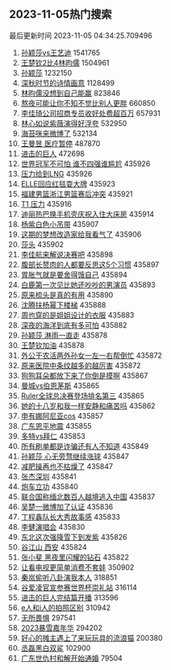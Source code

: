 ## 2023-11-05热门搜索 
最后更新时间 2023-11-05 04:34:25.709496 
1. [孙颖莎vs王艺迪](https://s.weibo.com/weibo?q=%E5%AD%99%E9%A2%96%E8%8E%8Evs%E7%8E%8B%E8%89%BA%E8%BF%AA&t=31&band_rank=2&Refer=top) 1541765
1. [王楚钦2比4林昀儒](https://s.weibo.com/weibo?q=%23%E7%8E%8B%E6%A5%9A%E9%92%A62%E6%AF%944%E6%9E%97%E6%98%80%E5%84%92%23&t=31&band_rank=1&Refer=top) 1504961
1. [孙颖莎](https://s.weibo.com/weibo?q=%E5%AD%99%E9%A2%96%E8%8E%8E&t=31&band_rank=5&Refer=top) 1232150
1. [深秋时节的诗情画意](https://s.weibo.com/weibo?q=%23%E6%B7%B1%E7%A7%8B%E6%97%B6%E8%8A%82%E7%9A%84%E8%AF%97%E6%83%85%E7%94%BB%E6%84%8F%23&t=31&band_rank=3&Refer=top) 1128499
1. [林昀儒没想到自己能赢](https://s.weibo.com/weibo?q=%E6%9E%97%E6%98%80%E5%84%92%E6%B2%A1%E6%83%B3%E5%88%B0%E8%87%AA%E5%B7%B1%E8%83%BD%E8%B5%A2&t=31&band_rank=4&Refer=top) 823846
1. [熬夜可能让你不知不觉比别人更胖](https://s.weibo.com/weibo?q=%23%E7%86%AC%E5%A4%9C%E5%8F%AF%E8%83%BD%E8%AE%A9%E4%BD%A0%E4%B8%8D%E7%9F%A5%E4%B8%8D%E8%A7%89%E6%AF%94%E5%88%AB%E4%BA%BA%E6%9B%B4%E8%83%96%23&t=31&band_rank=33&Refer=top) 660850
1. [李佳琦公司招商专员收好处费超百万](https://s.weibo.com/weibo?q=%23%E6%9D%8E%E4%BD%B3%E7%90%A6%E5%85%AC%E5%8F%B8%E6%8B%9B%E5%95%86%E4%B8%93%E5%91%98%E6%94%B6%E5%A5%BD%E5%A4%84%E8%B4%B9%E8%B6%85%E7%99%BE%E4%B8%87%23&t=31&band_rank=6&Refer=top) 657931
1. [林心如说紫薇演得好浮夸](https://s.weibo.com/weibo?q=%23%E6%9E%97%E5%BF%83%E5%A6%82%E8%AF%B4%E7%B4%AB%E8%96%87%E6%BC%94%E5%BE%97%E5%A5%BD%E6%B5%AE%E5%A4%B8%23&t=31&band_rank=14&Refer=top) 532950
1. [海苔咪来微博了](https://s.weibo.com/weibo?q=%E6%B5%B7%E8%8B%94%E5%92%AA%E6%9D%A5%E5%BE%AE%E5%8D%9A%E4%BA%86&t=31&band_rank=16&Refer=top) 532134
1. [王曼昱 医疗暂停](https://s.weibo.com/weibo?q=%E7%8E%8B%E6%9B%BC%E6%98%B1%20%E5%8C%BB%E7%96%97%E6%9A%82%E5%81%9C&t=31&band_rank=7&Refer=top) 487870
1. [进击的巨人](https://s.weibo.com/weibo?q=%E8%BF%9B%E5%87%BB%E7%9A%84%E5%B7%A8%E4%BA%BA&t=31&band_rank=8&Refer=top) 472698
1. [世界冠军不可怕 谁不四强谁尴尬](https://s.weibo.com/weibo?q=%E4%B8%96%E7%95%8C%E5%86%A0%E5%86%9B%E4%B8%8D%E5%8F%AF%E6%80%95%20%E8%B0%81%E4%B8%8D%E5%9B%9B%E5%BC%BA%E8%B0%81%E5%B0%B4%E5%B0%AC&t=31&band_rank=9&Refer=top) 435926
1. [压力给到LNG](https://s.weibo.com/weibo?q=%23%E5%8E%8B%E5%8A%9B%E7%BB%99%E5%88%B0LNG%23&t=31&band_rank=10&Refer=top) 435926
1. [ELLE回应红毯耍大牌](https://s.weibo.com/weibo?q=%23ELLE%E5%9B%9E%E5%BA%94%E7%BA%A2%E6%AF%AF%E8%80%8D%E5%A4%A7%E7%89%8C%23&t=31&band_rank=11&Refer=top) 435923
1. [福建男篮浙江男篮赛后冲突](https://s.weibo.com/weibo?q=%23%E7%A6%8F%E5%BB%BA%E7%94%B7%E7%AF%AE%E6%B5%99%E6%B1%9F%E7%94%B7%E7%AF%AE%E8%B5%9B%E5%90%8E%E5%86%B2%E7%AA%81%23&t=31&band_rank=12&Refer=top) 435921
1. [T1 压力](https://s.weibo.com/weibo?q=T1%20%E5%8E%8B%E5%8A%9B&t=31&band_rank=13&Refer=top) 435916
1. [迪丽热巴换手机壳庆祝入住大床房](https://s.weibo.com/weibo?q=%23%E8%BF%AA%E4%B8%BD%E7%83%AD%E5%B7%B4%E6%8D%A2%E6%89%8B%E6%9C%BA%E5%A3%B3%E5%BA%86%E7%A5%9D%E5%85%A5%E4%BD%8F%E5%A4%A7%E5%BA%8A%E6%88%BF%23&t=31&band_rank=15&Refer=top) 435914
1. [杨紫白色小吊带](https://s.weibo.com/weibo?q=%23%E6%9D%A8%E7%B4%AB%E7%99%BD%E8%89%B2%E5%B0%8F%E5%90%8A%E5%B8%A6%23&t=31&band_rank=17&Refer=top) 435907
1. [这期的梦想改造家给我看气了](https://s.weibo.com/weibo?q=%E8%BF%99%E6%9C%9F%E7%9A%84%E6%A2%A6%E6%83%B3%E6%94%B9%E9%80%A0%E5%AE%B6%E7%BB%99%E6%88%91%E7%9C%8B%E6%B0%94%E4%BA%86&t=31&band_rank=18&Refer=top) 435906
1. [莎头](https://s.weibo.com/weibo?q=%E8%8E%8E%E5%A4%B4&t=31&band_rank=19&Refer=top) 435902
1. [李佳航来解说决赛吧](https://s.weibo.com/weibo?q=%E6%9D%8E%E4%BD%B3%E8%88%AA%E6%9D%A5%E8%A7%A3%E8%AF%B4%E5%86%B3%E8%B5%9B%E5%90%A7&t=31&band_rank=20&Refer=top) 435898
1. [腹部长赘肉的人都要反思这5个习惯](https://s.weibo.com/weibo?q=%23%E8%85%B9%E9%83%A8%E9%95%BF%E8%B5%98%E8%82%89%E7%9A%84%E4%BA%BA%E9%83%BD%E8%A6%81%E5%8F%8D%E6%80%9D%E8%BF%995%E4%B8%AA%E4%B9%A0%E6%83%AF%23&t=31&band_rank=21&Refer=top) 435897
1. [胃胀气就是要舍得饿自己](https://s.weibo.com/weibo?q=%23%E8%83%83%E8%83%80%E6%B0%94%E5%B0%B1%E6%98%AF%E8%A6%81%E8%88%8D%E5%BE%97%E9%A5%BF%E8%87%AA%E5%B7%B1%23&t=31&band_rank=22&Refer=top) 435894
1. [白鹿第一次见比她还吵吵的男演员](https://s.weibo.com/weibo?q=%23%E7%99%BD%E9%B9%BF%E7%AC%AC%E4%B8%80%E6%AC%A1%E8%A7%81%E6%AF%94%E5%A5%B9%E8%BF%98%E5%90%B5%E5%90%B5%E7%9A%84%E7%94%B7%E6%BC%94%E5%91%98%23&t=31&band_rank=23&Refer=top) 435893
1. [原来梳头是真的有用](https://s.weibo.com/weibo?q=%23%E5%8E%9F%E6%9D%A5%E6%A2%B3%E5%A4%B4%E6%98%AF%E7%9C%9F%E7%9A%84%E6%9C%89%E7%94%A8%23&t=31&band_rank=24&Refer=top) 435890
1. [沈腾扶杨幂下楼梯](https://s.weibo.com/weibo?q=%23%E6%B2%88%E8%85%BE%E6%89%B6%E6%9D%A8%E5%B9%82%E4%B8%8B%E6%A5%BC%E6%A2%AF%23&t=31&band_rank=25&Refer=top) 435888
1. [周也穿的是姐姐设计的衣服](https://s.weibo.com/weibo?q=%23%E5%91%A8%E4%B9%9F%E7%A9%BF%E7%9A%84%E6%98%AF%E5%A7%90%E5%A7%90%E8%AE%BE%E8%AE%A1%E7%9A%84%E8%A1%A3%E6%9C%8D%23&t=31&band_rank=26&Refer=top) 435883
1. [深夜的海洋到底有多可怕](https://s.weibo.com/weibo?q=%E6%B7%B1%E5%A4%9C%E7%9A%84%E6%B5%B7%E6%B4%8B%E5%88%B0%E5%BA%95%E6%9C%89%E5%A4%9A%E5%8F%AF%E6%80%95&t=31&band_rank=27&Refer=top) 435882
1. [孙颖莎 淋雨一直走](https://s.weibo.com/weibo?q=%E5%AD%99%E9%A2%96%E8%8E%8E%20%E6%B7%8B%E9%9B%A8%E4%B8%80%E7%9B%B4%E8%B5%B0&t=31&band_rank=28&Refer=top) 435878
1. [王楚钦加油](https://s.weibo.com/weibo?q=%23%E7%8E%8B%E6%A5%9A%E9%92%A6%E5%8A%A0%E6%B2%B9%23&t=31&band_rank=29&Refer=top) 435878
1. [外公干农活两外孙女一左一右帮倒忙](https://s.weibo.com/weibo?q=%23%E5%A4%96%E5%85%AC%E5%B9%B2%E5%86%9C%E6%B4%BB%E4%B8%A4%E5%A4%96%E5%AD%99%E5%A5%B3%E4%B8%80%E5%B7%A6%E4%B8%80%E5%8F%B3%E5%B8%AE%E5%80%92%E5%BF%99%23&t=31&band_rank=30&Refer=top) 435872
1. [原来医院中条纹越多的越厉害](https://s.weibo.com/weibo?q=%E5%8E%9F%E6%9D%A5%E5%8C%BB%E9%99%A2%E4%B8%AD%E6%9D%A1%E7%BA%B9%E8%B6%8A%E5%A4%9A%E7%9A%84%E8%B6%8A%E5%8E%89%E5%AE%B3&t=31&band_rank=31&Refer=top) 435872
1. [狗狗耳朵都放下来了你倒是摸啊](https://s.weibo.com/weibo?q=%E7%8B%97%E7%8B%97%E8%80%B3%E6%9C%B5%E9%83%BD%E6%94%BE%E4%B8%8B%E6%9D%A5%E4%BA%86%E4%BD%A0%E5%80%92%E6%98%AF%E6%91%B8%E5%95%8A&t=31&band_rank=32&Refer=top) 435867
1. [曼城vs伯恩茅斯](https://s.weibo.com/weibo?q=%E6%9B%BC%E5%9F%8Evs%E4%BC%AF%E6%81%A9%E8%8C%85%E6%96%AF&t=31&band_rank=33&Refer=top) 435865
1. [Ruler全球总决赛登场排名第三](https://s.weibo.com/weibo?q=%23Ruler%E5%85%A8%E7%90%83%E6%80%BB%E5%86%B3%E8%B5%9B%E7%99%BB%E5%9C%BA%E6%8E%92%E5%90%8D%E7%AC%AC%E4%B8%89%23&t=31&band_rank=34&Refer=top) 435865
1. [她的十八岁和我一样安静和痛苦吗](https://s.weibo.com/weibo?q=%E5%A5%B9%E7%9A%84%E5%8D%81%E5%85%AB%E5%B2%81%E5%92%8C%E6%88%91%E4%B8%80%E6%A0%B7%E5%AE%89%E9%9D%99%E5%92%8C%E7%97%9B%E8%8B%A6%E5%90%97&t=31&band_rank=35&Refer=top) 435862
1. [申有娜阿尼亚cos](https://s.weibo.com/weibo?q=%E7%94%B3%E6%9C%89%E5%A8%9C%E9%98%BF%E5%B0%BC%E4%BA%9Acos&t=31&band_rank=36&Refer=top) 435857
1. [广东恩平地震](https://s.weibo.com/weibo?q=%23%E5%B9%BF%E4%B8%9C%E6%81%A9%E5%B9%B3%E5%9C%B0%E9%9C%87%23&t=31&band_rank=37&Refer=top) 435855
1. [多特vs拜仁](https://s.weibo.com/weibo?q=%E5%A4%9A%E7%89%B9vs%E6%8B%9C%E4%BB%81&t=31&band_rank=38&Refer=top) 435853
1. [所有刷单都是诈骗还有人不知道](https://s.weibo.com/weibo?q=%23%E6%89%80%E6%9C%89%E5%88%B7%E5%8D%95%E9%83%BD%E6%98%AF%E8%AF%88%E9%AA%97%E8%BF%98%E6%9C%89%E4%BA%BA%E4%B8%8D%E7%9F%A5%E9%81%93%23&t=31&band_rank=39&Refer=top) 435849
1. [孙颖莎 心无旁骛继续涨球](https://s.weibo.com/weibo?q=%E5%AD%99%E9%A2%96%E8%8E%8E%20%E5%BF%83%E6%97%A0%E6%97%81%E9%AA%9B%E7%BB%A7%E7%BB%AD%E6%B6%A8%E7%90%83&t=31&band_rank=40&Refer=top) 435847
1. [减肥操再也不枯燥了](https://s.weibo.com/weibo?q=%E5%87%8F%E8%82%A5%E6%93%8D%E5%86%8D%E4%B9%9F%E4%B8%8D%E6%9E%AF%E7%87%A5%E4%BA%86&t=31&band_rank=41&Refer=top) 435847
1. [张杰深圳](https://s.weibo.com/weibo?q=%E5%BC%A0%E6%9D%B0%E6%B7%B1%E5%9C%B3&t=31&band_rank=42&Refer=top) 435841
1. [炮车立功](https://s.weibo.com/weibo?q=%23%E7%82%AE%E8%BD%A6%E7%AB%8B%E5%8A%9F%23&t=31&band_rank=43&Refer=top) 435840
1. [联合国称缅北数百人越境逃入中国](https://s.weibo.com/weibo?q=%23%E8%81%94%E5%90%88%E5%9B%BD%E7%A7%B0%E7%BC%85%E5%8C%97%E6%95%B0%E7%99%BE%E4%BA%BA%E8%B6%8A%E5%A2%83%E9%80%83%E5%85%A5%E4%B8%AD%E5%9B%BD%23&t=31&band_rank=44&Refer=top) 435837
1. [吴楚一微博加了认证](https://s.weibo.com/weibo?q=%23%E5%90%B4%E6%A5%9A%E4%B8%80%E5%BE%AE%E5%8D%9A%E5%8A%A0%E4%BA%86%E8%AE%A4%E8%AF%81%23&t=31&band_rank=45&Refer=top) 435836
1. [丁程鑫队长大秀故事感](https://s.weibo.com/weibo?q=%23%E4%B8%81%E7%A8%8B%E9%91%AB%E9%98%9F%E9%95%BF%E5%A4%A7%E7%A7%80%E6%95%85%E4%BA%8B%E6%84%9F%23&t=31&band_rank=46&Refer=top) 435833
1. [李健演唱会](https://s.weibo.com/weibo?q=%E6%9D%8E%E5%81%A5%E6%BC%94%E5%94%B1%E4%BC%9A&t=31&band_rank=47&Refer=top) 435830
1. [东北这次强降雪下到发紫](https://s.weibo.com/weibo?q=%23%E4%B8%9C%E5%8C%97%E8%BF%99%E6%AC%A1%E5%BC%BA%E9%99%8D%E9%9B%AA%E4%B8%8B%E5%88%B0%E5%8F%91%E7%B4%AB%23&t=31&band_rank=48&Refer=top) 435826
1. [谷江山 西安](https://s.weibo.com/weibo?q=%E8%B0%B7%E6%B1%9F%E5%B1%B1%20%E8%A5%BF%E5%AE%89&t=31&band_rank=49&Refer=top) 435824
1. [张小斐 黑夜里闪耀的钻石](https://s.weibo.com/weibo?q=%E5%BC%A0%E5%B0%8F%E6%96%90%20%E9%BB%91%E5%A4%9C%E9%87%8C%E9%97%AA%E8%80%80%E7%9A%84%E9%92%BB%E7%9F%B3&t=31&band_rank=50&Refer=top) 435822
1. [让看电视更简单消费不套娃](https://s.weibo.com/weibo?q=%23%E8%AE%A9%E7%9C%8B%E7%94%B5%E8%A7%86%E6%9B%B4%E7%AE%80%E5%8D%95%E6%B6%88%E8%B4%B9%E4%B8%8D%E5%A5%97%E5%A8%83%23&t=31&band_rank=3&Refer=top) 350902
1. [秦岚偷听八卦演我本人](https://s.weibo.com/weibo?q=%23%E7%A7%A6%E5%B2%9A%E5%81%B7%E5%90%AC%E5%85%AB%E5%8D%A6%E6%BC%94%E6%88%91%E6%9C%AC%E4%BA%BA%23&t=31&band_rank=29&Refer=top) 318851
1. [谷爱凌官宣参赛世界杯崇礼站](https://s.weibo.com/weibo?q=%23%E8%B0%B7%E7%88%B1%E5%87%8C%E5%AE%98%E5%AE%A3%E5%8F%82%E8%B5%9B%E4%B8%96%E7%95%8C%E6%9D%AF%E5%B4%87%E7%A4%BC%E7%AB%99%23&t=31&band_rank=35&Refer=top) 316114
1. [进击的巨人完结篇开播](https://s.weibo.com/weibo?q=%E8%BF%9B%E5%87%BB%E7%9A%84%E5%B7%A8%E4%BA%BA%E5%AE%8C%E7%BB%93%E7%AF%87%E5%BC%80%E6%92%AD&t=31&band_rank=47&Refer=top) 313596
1. [e人和i人的拍照区别](https://s.weibo.com/weibo?q=%23e%E4%BA%BA%E5%92%8Ci%E4%BA%BA%E7%9A%84%E6%8B%8D%E7%85%A7%E5%8C%BA%E5%88%AB%23&t=31&band_rank=49&Refer=top) 310942
1. [无所畏惧](https://s.weibo.com/weibo?q=%E6%97%A0%E6%89%80%E7%95%8F%E6%83%A7&t=31&band_rank=50&Refer=top) 297541
1. [2023暴雪嘉年华](https://s.weibo.com/weibo?q=%232023%E6%9A%B4%E9%9B%AA%E5%98%89%E5%B9%B4%E5%8D%8E%23&t=31&band_rank=49&Refer=top) 294202
1. [好心的摊主遇上了来玩玩具的流浪猫](https://s.weibo.com/weibo?q=%E5%A5%BD%E5%BF%83%E7%9A%84%E6%91%8A%E4%B8%BB%E9%81%87%E4%B8%8A%E4%BA%86%E6%9D%A5%E7%8E%A9%E7%8E%A9%E5%85%B7%E7%9A%84%E6%B5%81%E6%B5%AA%E7%8C%AB&t=31&band_rank=50&Refer=top) 200380
1. [丞磊黑白双鲨](https://s.weibo.com/weibo?q=%E4%B8%9E%E7%A3%8A%E9%BB%91%E7%99%BD%E5%8F%8C%E9%B2%A8&t=31&band_rank=47&Refer=top) 102900
1. [广东世仇村和解开始通婚](https://s.weibo.com/weibo?q=%23%E5%B9%BF%E4%B8%9C%E4%B8%96%E4%BB%87%E6%9D%91%E5%92%8C%E8%A7%A3%E5%BC%80%E5%A7%8B%E9%80%9A%E5%A9%9A%23&t=31&band_rank=49&Refer=top) 79504
